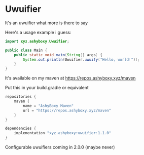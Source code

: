 # Uwuifier

It's an uwuifier what more is there to say

Here's a usage example i guess:
```java
import xyz.ashyboxy.Uwuifier;

public class Main {
    public static void main(String[] args) {
        System.out.println(Uwuifier.uwuify("Hello, world!"));
    }
}
```

It's available on my maven at https://repos.ashyboxy.xyz/maven

Put this in your build.gradle or equivalent
```groovy
repositories {
	maven {
		name = "AshyBoxy Maven"
		url = "https://repos.ashyboxy.xyz/maven"
	}
}

dependencies {
	implementation "xyz.ashyboxy:uwuifier:1.1.0"
}
```

Configurable uwuifiers coming in 2.0.0 (maybe never)
